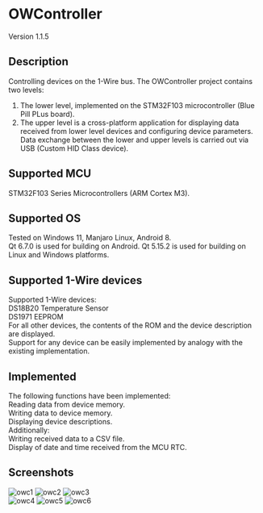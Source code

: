 # OWController
Version 1.1.5
## Description
Controlling devices on the 1-Wire bus.
The OWController project contains two levels:
1. The lower level, implemented on the STM32F103 microcontroller (Blue Pill PLus board).
2. The upper level is a cross-platform application for displaying data received from lower level devices and configuring device parameters.
Data exchange between the lower and upper levels is carried out via USB (Custom HID Class device).
## Supported MCU
STM32F103 Series Microcontrollers (ARM Cortex M3).
## Supported OS
Tested on Windows 11, Manjaro Linux, Android 8. \
Qt 6.7.0 is used for building on Android.
Qt 5.15.2 is used for building on Linux and Windows platforms.
## Supported 1-Wire devices
Supported 1-Wire devices:\
DS18B20 Temperature Sensor\
DS1971 EEPROM\
For all other devices, the contents of the ROM and the device description are displayed.\
Support for any device can be easily implemented by analogy with the existing implementation.
## Implemented
The following functions have been implemented:\
Reading data from device memory.\
Writing data to device memory.\
Displaying device descriptions.\
Additionally:\
Writing received data to a CSV file.\
Display of date and time received from the MCU RTC.
## Screenshots
![owc1](https://github.com/user-attachments/assets/7b0ef613-4716-425b-94c8-46ddfcd8e4f9)
![owc2](https://github.com/user-attachments/assets/98e5885f-ff8c-4bb0-a4ff-342a8048ce20)
![owc3](https://github.com/user-attachments/assets/1f720000-0358-47d8-9d02-3c89e4b8e086)\
![owc4](https://github.com/user-attachments/assets/07885023-af41-4f09-abb8-4e9bc3bb78fa)
![owc5](https://github.com/user-attachments/assets/e3fbb657-46d5-4291-8313-61d67e802ae6)
![owc6](https://github.com/user-attachments/assets/d9a73703-e36a-4939-be15-715d8f3e486f)
